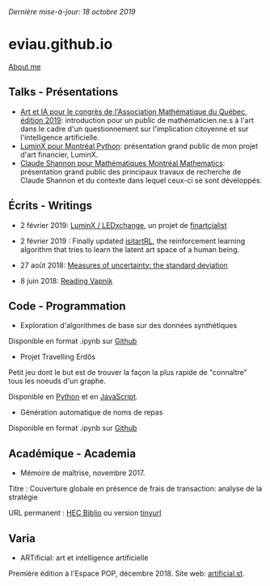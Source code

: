 *Dernière mise-à-jour: 18 octobre 2019*

# eviau.github.io
[About me](https://eviau.github.io/aboutme.html)

## Talks - Présentations

* [Art et IA pour le congrès de l'Association Mathématique du Québec, édition 2019](https://github.com/eviau/eviau.github.io/blob/master/talks/EVIAU_presentation_AIxART.pdf): introduction pour un public de mathématicien.ne.s à l'art dans le cadre d'un questionnement sur l'implication citoyenne et sur l'intelligence artificielle.
* [LuminX pour Montréal Python](https://github.com/eviau/eviau.github.io/blob/master/talks/EViau_Luminx_2019.pdf): présentation grand public de mon projet d'art financier, LuminX. 
* [Claude Shannon pour Mathématiques Montréal Mathematics](https://github.com/eviau/eviau.github.io/blob/master/talks/maths_industrie_shannon.pdf): présentation grand public des principaux travaux de recherche de Claude Shannon et du contexte dans lequel ceux-ci se sont développés.

## Écrits - Writings

* 2 février 2019: [LuminX / LEDxchange](https://eviau.github.io/finartcialist/luminx.html), un projet de [finartcialist](https://eviau.github.io/finartcialist/index.html)

* 2 février 2019 : Finally updated [isitartRL](https://eviau.github.io/ecrits/isitartrl.html), the reinforcement learning algorithm that tries to learn the latent art space of a human being.

* 27 août 2018: [Measures of uncertainty: the standard deviation](https://eviau.github.io/ecrits/stdev.html)

* 8 juin 2018: [Reading Vapnik](https://eviau.github.io/ecrits/readingvapnik.html)


## Code - Programmation

* Exploration d'algorithmes de base sur des données synthétiques

Disponible en format .ipynb sur [Github](https://github.com/eviau/AlgoExplo/blob/master/AlgoExplo.ipynb)


* Projet Travelling Erdős 

Petit jeu dont le but est de trouver la façon la plus rapide de "connaître" tous les noeuds d'un graphe.

Disponible en [Python](https://github.com/eviau/TravelingErdos/tree/master/RndGraphpy) et en [JavaScript](https://eviau.github.io/TravelingErdos/RndGraphjs/index.html).

* Génération automatique de noms de repas

Disponible en format .ipynb sur [Github](https://github.com/eviau/GeneratingDish/blob/master/generatingDish.ipynb)


## Académique - Academia

* Mémoire de maîtrise, novembre 2017. 

Titre : 	Couverture globale en présence de frais de transaction: analyse de la stratégie

URL permanent : [HEC Biblio](https://hec.summon.serialssolutions.com/#!/search?bookMark=ePnHCXMw42JgAfZbUzkZzJ3zS0FXCpcWpSpADrdIVUjNUygoOryyGJRoFVJSFdKKEjOLQYwSxOXYPEADgL0vbgZJN9cQZw_djNTkeOhQRrwZuIFihE8OALa9KQI) ou version [tinyurl](http://tinyurl.com/y8w2h6kc)

## Varia

* ARTificial: art et intelligence artificielle

Première édition à l'Espace POP, décembre 2018. Site web: [artificial.st](http://artificial.st).

